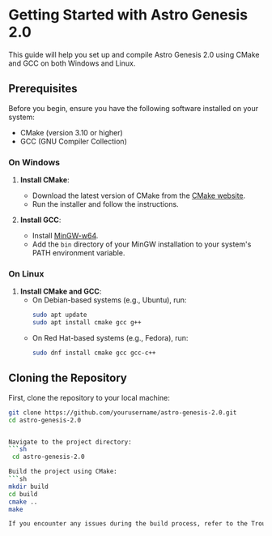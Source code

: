 # Getting Started with Astro Genesis 2.0

This guide will help you set up and compile Astro Genesis 2.0 using CMake and GCC on both Windows and Linux.

## Prerequisites

Before you begin, ensure you have the following software installed on your system:

- CMake (version 3.10 or higher)
- GCC (GNU Compiler Collection)

### On Windows

1. **Install CMake**:
   - Download the latest version of CMake from the [CMake website](https://cmake.org/download/).
   - Run the installer and follow the instructions.

2. **Install GCC**:
   - Install [MinGW-w64](http://mingw-w64.org/doku.php/download).
   - Add the `bin` directory of your MinGW installation to your system's PATH environment variable.

### On Linux

1. **Install CMake and GCC**:
   - On Debian-based systems (e.g., Ubuntu), run:
     ```sh
     sudo apt update
     sudo apt install cmake gcc g++
     ```
   - On Red Hat-based systems (e.g., Fedora), run:
     ```sh
     sudo dnf install cmake gcc gcc-c++
     ```

## Cloning the Repository

First, clone the repository to your local machine:
   ```sh
   git clone https://github.com/yourusername/astro-genesis-2.0.git
   cd astro-genesis-2.0


Navigate to the project directory:
   ```sh
    cd astro-genesis-2.0

Build the project using CMake:
   ```sh
   mkdir build
   cd build
   cmake ..
   make

If you encounter any issues during the build process, refer to the Troubleshooting section.
